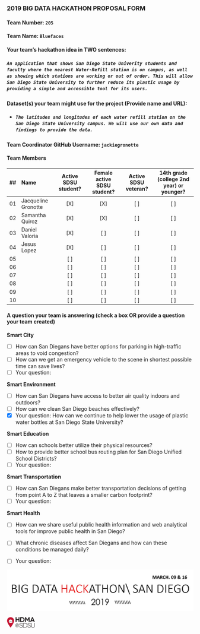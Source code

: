 ### 2019 BIG DATA HACKATHON PROPOSAL FORM

#### Team Number: `205`  

#### Team Name: `Bluefaces`    
  
#### Your team’s hackathon idea in TWO sentences:
##### `An application that shows San Diego State Univerity students and faculty where the nearest Water-Refill station is on campus, as well as showing which stations are working or out of order. This will allow San Diego State University to further reduce its plastic usage by providing a simple and accessible tool for its users.`  
  
#### Dataset(s) your team might use for the project (Provide name and URL):
- ##### `The latitudes and longitudes of each water refill station on the San Diego State University campus. We will use our own data and findings to provide the data.`

#### Team Coordinator GitHub Username: `jackiegronotte`

#### Team Members
| ## |        Name         | Active SDSU student? | Female active SDSU student? | Active SDSU veteran? | 14th grade (college 2nd year) or younger? |
| -- | :------------------ |        :---:         |            :---:            |        :---:         |                  :---:                  |
| 01 | Jacqueline Gronotte |         [X]          |             [X]             |         [ ]          |                   [ ]                     |
| 02 | Samantha Quiroz     |         [X]          |             [X]             |         [ ]          |                   [ ]                     |
| 03 | Daniel Valoria      |         [X]          |             [ ]             |         [ ]          |                   [ ]                     |
| 04 | Jesus Lopez         |         [X]          |             [ ]             |         [ ]          |                   [ ]                     |
| 05 |                     |         [ ]          |             [ ]             |         [ ]          |                   [ ]                     |
| 06 |                     |         [ ]          |             [ ]             |         [ ]          |                   [ ]                     |
| 07 |                     |         [ ]          |             [ ]             |         [ ]          |                   [ ]                     |
| 08 |                     |         [ ]          |             [ ]             |         [ ]          |                   [ ]                     |
| 09 |                     |         [ ]          |             [ ]             |         [ ]          |                   [ ]                     |
| 10 |                     |         [ ]          |             [ ]             |         [ ]          |                   [ ]                     |
  
#### A question your team is answering (check a box OR provide a question your team created)

**Smart City**
- [ ] How can San Diegans have better options for parking in high-traffic areas to void congestion?
- [ ] How can we get an emergency vehicle to the scene in shortest possible time can save lives?
- [ ] Your question:

**Smart Environment**
- [ ] How can San Diegans have access to better air quality indoors and outdoors?
- [ ] How can we clean San Diego beaches effectively?
- [X] Your question: How can we continue to help lower the usage of plastic water bottles at San Diego State University?

**Smart Education**
- [ ] How can schools better utilize their physical resources?
- [ ] How to provide better school bus routing plan for San Diego Unified School Districts?
- [ ] Your question:

**Smart Transportation**
- [ ] How can San Diegans make better transportation decisions of getting from point A to Z that leaves a smaller carbon footprint?
- [ ] Your question:

**Smart Health**
- [ ] How can we share useful public health information and web analytical tools for improve public health in San Diego?
- [ ] What chronic diseases affect San Diegans and how can these conditions be managed daily?
- [ ] Your question:


![bigdatahackathon4sd](https://github.com/BigDataForSanDiego/00-Proposal-Templates/blob/master/img/big_data_2019.jpg "Big Data Hackathon for San Diego 2019")  

<img height="15%" width="15%" alt="hdma" src="https://github.com/BigDataForSanDiego/00-Proposal-Templates/blob/master/img/hdma2.png"> 
